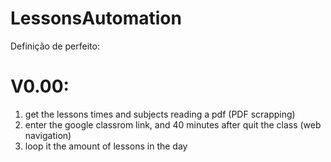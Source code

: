 # LessonsAutomation

Definição de perfeito:
# V0.00:

1. get the lessons times and subjects reading a pdf (PDF scrapping)
2. enter the google classrom link, and 40 minutes after quit the class (web navigation)
3. loop it the amount of lessons in the day
